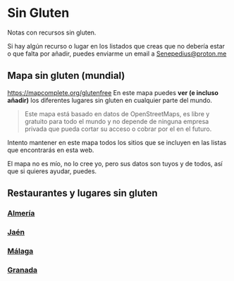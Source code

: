 # Sin Gluten

Notas con recursos sin gluten. 

Si hay algún recurso o lugar en los listados que creas que no debería estar o que falta por añadir, puedes enviarme un email a Senepedius@proton.me

## Mapa sin gluten (mundial)
https://mapcomplete.org/glutenfree
En este mapa puedes **ver (e incluso añadir)** los diferentes lugares sin gluten en cualquier parte del mundo. 

> Este mapa está basado en datos de OpenStreetMaps, es libre y gratuito para todo el mundo y no depende de ninguna empresa privada que pueda cortar su acceso o cobrar por el en el futuro.

Intento mantener en este mapa todos los sitios que se incluyen en las listas que encontrarás en esta web. 

El mapa no es mío, no lo cree yo, pero sus datos son tuyos y de todos, así que si quieres ayudar, puedes.
## Restaurantes y lugares sin gluten
### [Almería](Almeria-Sin-Gluten.md)
### [Jaén](Jaen-Sin-Gluten.md)
### [Málaga](Malaga-Sin-Gluten.md)
### [Granada](Granada-Sin-Gluten.md)
